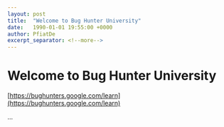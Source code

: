 ```yaml
---
layout: post
title:  "Welcome to Bug Hunter University"
date:   1990-01-01 19:55:00 +0000
author: PfiatDe
excerpt_separator: <!--more-->
---
```


# Welcome to Bug Hunter University
[https://bughunters.google.com/learn](https://bughunters.google.com/learn)

...
<!--more-->
